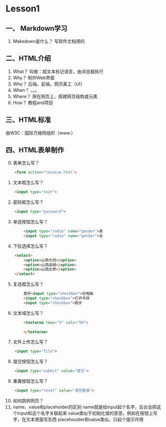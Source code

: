 # Lesson1
## 一、 Markdown学习
1. Makedown是什么？
写软件文档用的

## 二、HTML介绍
1. What？
 叫做：超文本标记语言，由浏览器执行
2. Why？
 制作Web界面
3. Who？
 后端，前端，网页美工（UI）
4. When？
 。。。
5. Where？
用在网页上，搭建网页结构或元素
6. How？
 教程and项目
 
## 三、HTML标准
 由W3C：国际万维网组织（www.）
 
## 四、HTML表单制作
0. 表单怎么写？
```html
	<form action="receive.html">
```
1. 文本框怎么写？
```html
	<input type="text">
```
2. 密码框怎么写？
```html
	<input type="password">
```

3. 单选按钮怎么写？
```html
		<input type="radio" name="gender">男
		<input type="radio" name="gender">女
```
4. 下拉选择怎么写？
```html
	<select>
		<option>山西大同</option>
		<option>山西运城</option>
		<option>山西太原</option>
	</select>
```
5. 复选框怎么写？
```html
		爱好<input type="checkbox">玩电脑
		<input type="checkbox">打乒乓球
		<input type="checkbox">跑步
```
6. 文本域怎么写？
```html
		<textarea rows="5" cols="50">
		
		</textarea>
```
7. 文件上传怎么写？
```html
	<input type="file">
```
8. 提交按钮怎么写？
```html
	<input type="submit" value="提交">
```
9. 重置按钮怎么写？
```html
	<input type="reset" value="清空重填">
```
10. 如何跳转网页？
11. name、value和placeholder的区别
name就是给input起个名字，后台会把这个input和这个名字关联起来
value类似于初始化值的意思，例如在按钮上写字，在文本里面写东西
placehoulder和value类似，只起个提示作用
